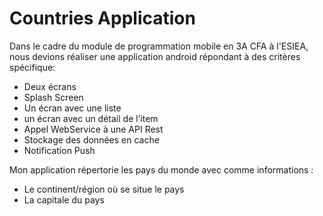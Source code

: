 # Countries Application
Dans le cadre du module de programmation mobile en 3A CFA à l'ESIEA, nous devions réaliser une application android répondant à des critères spécifique:
* Deux écrans
* Splash Screen
* Un écran avec une liste
* un écran avec un détail de l’item 
* Appel WebService à une API Rest
* Stockage des données en cache
* Notification Push 

Mon application répertorie les pays du monde avec comme informations :
* Le continent/région où se situe le pays
* La capitale du pays